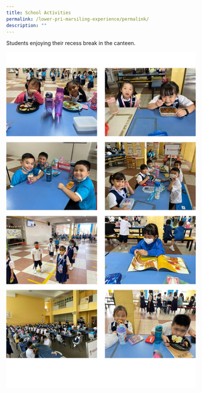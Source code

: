 ```yaml
---
title: School Activities
permalink: /lower-pri-marsiling-experience/permalink/
description: ""
---
```

Students enjoying their recess break in the canteen.

![](/images/LP%20MPS%20Experience/School%20Activities.jpeg)